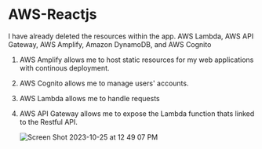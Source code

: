 # AWS-Reactjs
I have already deleted the resources within the app.
AWS Lambda, AWS API Gateway, AWS Amplify, Amazon DynamoDB, and AWS Cognito

1) AWS Amplify allows me to host static resources for my web applications with continous deployment.
2) AWS Cognito allows me to manage users' accounts.
3) AWS Lambda allows me to handle requests
4) AWS API Gateway allows me to expose the Lambda function thats linked to the Restful API.

   ![Screen Shot 2023-10-25 at 12 49 07 PM](https://github.com/doujones83/AWS-Reactjs/assets/59512235/4da146d6-eb25-47a3-b462-cc72aa6821e0)

